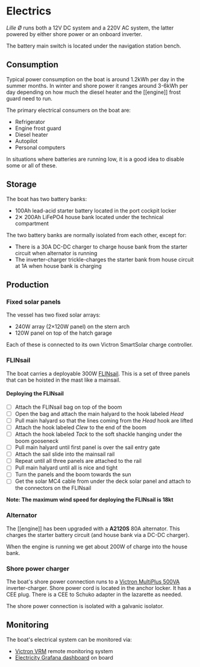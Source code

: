 # Electrics

_Lille Ø_ runs both a 12V DC system and a 220V AC system, the latter powered by either shore power or an onboard inverter.

The battery main switch is located under the navigation station bench.

## Consumption

Typical power consumption on the boat is around 1.2kWh per day in the summer months. In winter and shore power it ranges around 3-6kWh per day depending on how much the diesel heater and the [[engine]] frost guard need to run.

The primary electrical consumers on the boat are:

* Refrigerator
* Engine frost guard
* Diesel heater
* Autopilot
* Personal computers

In situations where batteries are running low, it is a good idea to disable some or all of these.

## Storage

The boat has two battery banks:

* 100Ah lead-acid starter battery located in the port cockpit locker
* 2✕ 200Ah LiFePO4 house bank located under the technical compartment

The two battery banks are normally isolated from each other, except for:

* There is a 30A DC-DC charger to charge house bank from the starter circuit when alternator is running
* The inverter-charger trickle-charges the starter bank from house circuit at 1A when house bank is charging

## Production

### Fixed solar panels

The vessel has two fixed solar arrays:

* 240W array (2×120W panel) on the stern arch
* 120W panel on top of the hatch garage

Each of these is connected to its own Victron SmartSolar charge controller.

### FLINsail

The boat carries a deployable 300W [FLINsail](https://flin-solar.de). This is a set of three panels that can be hoisted in the mast like a mainsail.

#### Deploying the FLINsail

* [ ] Attach the FLINsail bag on top of the boom
* [ ] Open the bag and attach the main halyard to the hook labeled _Head_
* [ ] Pull main halyard so that the lines coming from the _Head_ hook are lifted
* [ ] Attach the hook labeled _Clew_ to the end of the boom
* [ ] Attach the hook labeled _Tack_ to the soft shackle hanging under the boom gooseneck
* [ ] Pull main halyard until first panel is over the sail entry gate
* [ ] Attach the sail slide into the mainsail rail
* [ ] Repeat until all three panels are attached to the rail
* [ ] Pull main halyard until all is nice and tight
* [ ] Turn the panels and the boom towards the sun
* [ ] Get the solar MC4 cable from under the deck solar panel and attach to the connectors on the FLINsail

**Note: The maximum wind speed for deploying the FLINsail is 18kt**

### Alternator

The [[engine]] has been upgraded with a **A2120S** 80A alternator. This charges the starter battery circuit (and house bank via a DC-DC charger).

When the engine is running we get about 200W of charge into the house bank.

### Shore power charger

The boat's shore power connection runs to a [Victron MultiPlus 500VA](https://www.victronenergy.com/inverters-chargers/multi-500-va) inverter-charger. Shore power cord is located in the anchor locker. It has a CEE plug. There is a CEE to Schuko adapter in the lazarette as needed.

The shore power connection is isolated with a galvanic isolator.

## Monitoring

The boat's electrical system can be monitored via:

* [Victron VRM](https://vrm.victronenergy.com) remote monitoring system
* [Electricity Grafana dashboard](http://lille-oe-pi.local:3000/d/6EmAzaA7k/electricity?orgId=1&refresh=30s) on board


